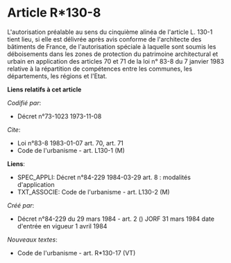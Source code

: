 # Article R*130-8

L'autorisation préalable au sens du cinquième alinéa de l'article L. 130-1 tient lieu, si elle est délivrée après avis
conforme de l'architecte des bâtiments de France, de l'autorisation spéciale à laquelle sont soumis les déboisements dans les
zones de protection du patrimoine architectural et urbain en application des articles 70 et 71 de la loi n° 83-8 du 7 janvier
1983 relative à la répartition de compétences entre les communes, les départements, les régions et l'Etat.

**Liens relatifs à cet article**

_Codifié par_:

  - Décret n°73-1023 1973-11-08

_Cite_:

  - Loi n°83-8 1983-01-07 art. 70, art. 71
  - Code de l'urbanisme - art. L130-1 (M)

**Liens**:

  - SPEC_APPLI: Décret n°84-229 1984-03-29 art. 8 : modalités d'application
  - TXT_ASSOCIE: Code de l'urbanisme - art. L130-2 (M)

_Créé par_:

  - Décret n°84-229 du 29 mars 1984 - art. 2 () JORF 31 mars 1984 date d'entrée en vigueur 1 avril 1984

_Nouveaux textes_:

  - Code de l'urbanisme - art. R*130-17 (VT)
